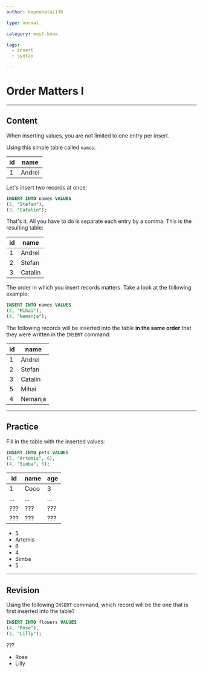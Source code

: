 ```yaml
---
author: kapnobatai136

type: normal

category: must-know

tags:
  - insert
  - syntax

---
```


# Order Matters I

---

## Content

When inserting values, you are not limited to one entry per insert.

Using this simple table called `names`:

| id | name   |
|----|--------|
| 1  | Andrei |

Let's insert two records at once:

```sql
INSERT INTO names VALUES
(2, "Stefan"),
(3, "Catalin");
```

That's it. All you have to do is separate each entry by a comma. This is the resulting table:

| id | name    |
|----|---------|
| 1  | Andrei  |
| 2  | Stefan  |
| 3  | Catalin |

The order in which you insert records matters. Take a look at the following example:

```sql
INSERT INTO names VALUES
(5, "Mihai"),
(4, "Nemanja");
```

The following records will be inserted into the table **in the same order** that they were written in the `INSERT` command:

| id | name    |
|----|---------|
| 1  | Andrei  |
| 2  | Stefan  |
| 3  | Catalin |
| 5  | Mihai   |
| 4  | Nemanja |

---

## Practice

Fill in the table with the inserted values:

```sql
INSERT INTO pets VALUES
(5, "Artemis", 6),
(4, "Simba", 5);
```

| id  | name | age |
|-----|------|-----|
| 1   | Coco | 3   |
| ... | ...  | ... |
| ??? | ???  | ??? |
| ??? | ???  | ??? |

- 5
- Artemis
- 6
- 4
- Simba
- 5

---

## Revision

Using the following `INSERT` command, which record will be the one that is first inserted into the table?

```sql
INSERT INTO flowers VALUES
(4, "Rose"),
(3, "Lilly");
```

???

- Rose
- Lilly